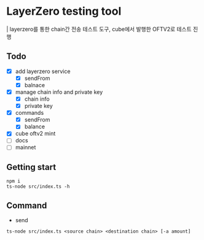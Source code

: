# LayerZero testing tool
| layerzero를 통한 chain간 전송 테스트 도구, cube에서 발행한 OFTV2로 테스트 진행
## Todo
- [x] add layerzero service
    - [x] sendFrom
    - [x] balnace
- [x] manage chain info and private key
    - [x] chain info
    - [x] private key
- [x] commands
    - [x] sendFrom
    - [x] balance
- [x] cube oftv2 mint
- [ ] docs
- [ ] mainnet

## Getting start
``` shell
npm i
ts-node src/index.ts -h
```

## Command
- send
```
ts-node src/index.ts <source chain> <destination chain> [-a amount]
```